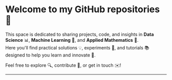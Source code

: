 # Welcome to my GitHub repositories 👋

This space is dedicated to sharing projects, code, and insights in **Data Science** 📊, **Machine Learning** 🤖, and **Applied Mathematics** 📐.  
Here you'll find practical solutions 💡, experiments 🧪, and tutorials 📚 designed to help you learn and innovate 🚀.

Feel free to explore 🔍, contribute 🤝, or get in touch ✉️!

---
